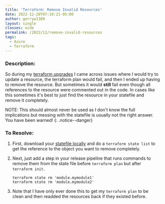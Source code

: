 ```yaml
---
title: 'Terraform: Remove Invalid Resources'
date: 2022-12-20T07:10:21-05:00
author: gerryw1389
layout: single
classes: wide
permalink: /2022/12/remove-invalid-resources
tags:
  - Azure
  - Terraform
---
```

<!--more-->

### Description:

So during my [terraform upgrades](https://automationadmin.com/2022/12/tf-version-upgrades) I came across issues where I would try to update a resource, the terraform plan would fail, and then I ended up having to remove the resource. But sometimes it would **still** fail even though all references to the resource were commented out in the code. In cases like this sometimes it's best to just find the resource in your statefile and remove it completely. 

NOTE: This should almost never be used as I don't know the full implications but messing with the statefile is usually not the right answer. You have been warned!
{: .notice--danger}

### To Resolve:

1. First, download your [statefile locally](https://automationadmin.com/2022/12/remove-invalid-attribute-statefile) and do a `terraform state list` to get the reference to the object you want to remove completely.

2. Next, just add a step in your release pipeline that runs commands to remove them from the state file before `terraform plan` but after `terraform init`.

   ```
   terraform state rm 'module.mymodule1'
   terraform state rm 'module.mymodule2'
   ```

1. Note that I have only ever done this to get my `terraform plan` to be clean and then readded the resources back if they existed before.